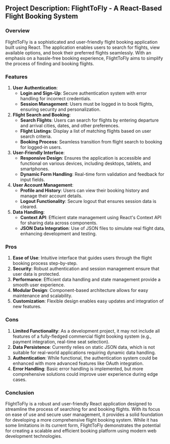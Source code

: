## Project Description: FlightToFly - A React-Based Flight Booking System

### Overview

FlightToFly is a sophisticated and user-friendly flight booking application built using React. The application enables users to search for flights, view available options, and book their preferred flights seamlessly. With an emphasis on a hassle-free booking experience, FlightToFly aims to simplify the process of finding and booking flights.

### Features

1. **User Authentication**:
   - **Login and Sign-Up**: Secure authentication system with error handling for incorrect credentials.
   - **Session Management**: Users must be logged in to book flights, ensuring security and personalization.
2. **Flight Search and Booking**:
   - **Search Flights**: Users can search for flights by entering departure and arrival cities, dates, and other preferences.
   - **Flight Listings**: Display a list of matching flights based on user search criteria.
   - **Booking Process**: Seamless transition from flight search to booking for logged-in users.
3. **User-Friendly Interface**:
   - **Responsive Design**: Ensures the application is accessible and functional on various devices, including desktops, tablets, and smartphones.
   - **Dynamic Form Handling**: Real-time form validation and feedback for input fields.
4. **User Account Management**:
   - **Profile and History**: Users can view their booking history and manage their account details.
   - **Logout Functionality**: Secure logout that ensures session data is cleared.
5. **Data Handling**:
   - **Context API**: Efficient state management using React's Context API for sharing data across components.
   - **JSON Data Integration**: Use of JSON files to simulate real flight data, enhancing development and testing.

### Pros

1. **Ease of Use**: Intuitive interface that guides users through the flight booking process step-by-step.
2. **Security**: Robust authentication and session management ensure that user data is protected.
3. **Performance**: Efficient data handling and state management provide a smooth user experience.
4. **Modular Design**: Component-based architecture allows for easy maintenance and scalability.
5. **Customization**: Flexible design enables easy updates and integration of new features.

### Cons

1. **Limited Functionality**: As a development project, it may not include all features of a fully-fledged commercial flight booking system (e.g., payment integration, real-time seat selection).
2. **Data Persistence**: Currently relies on static JSON data, which is not suitable for real-world applications requiring dynamic data handling.
3. **Authentication**: While functional, the authentication system could be enhanced with more advanced features like OAuth integration.
4. **Error Handling**: Basic error handling is implemented, but more comprehensive solutions could improve user experience during edge cases.

### Conclusion

FlightToFly is a robust and user-friendly React application designed to streamline the process of searching for and booking flights. With its focus on ease of use and secure user management, it provides a solid foundation for developing a more comprehensive flight booking system. While it has some limitations in its current form, FlightToFly demonstrates the potential for creating a scalable and efficient booking platform using modern web development technologies.
